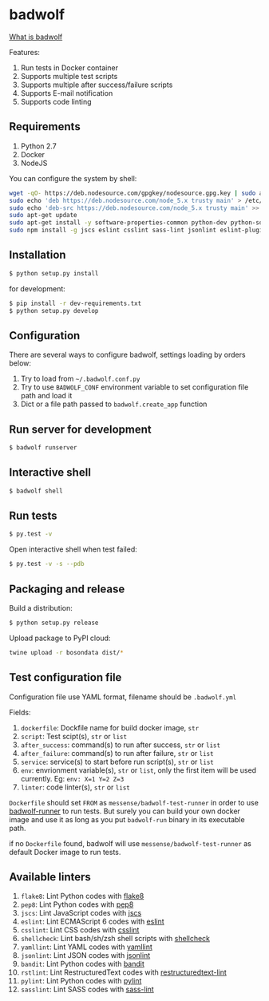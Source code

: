 # badwolf

[What is badwolf](https://en.wikipedia.org/wiki/Bad_Wolf)

Features:

1. Run tests in Docker container
2. Supports multiple test scripts
3. Supports multiple after success/failure scripts
4. Supports E-mail notification
5. Supports code linting

## Requirements

1. Python 2.7
2. Docker
3. NodeJS

You can configure the system by shell:

```bash
wget -qO- https://deb.nodesource.com/gpgkey/nodesource.gpg.key | sudo apt-key add -
sudo echo 'deb https://deb.nodesource.com/node_5.x trusty main' > /etc/apt/sources.list.d/nodesource.list
sudo echo 'deb-src https://deb.nodesource.com/node_5.x trusty main' >> /etc/apt/sources.list.d/nodesource.list
sudo apt-get update
sudo apt-get install -y software-properties-common python-dev python-software-properties python-setuptools python-pip git nodejs shellcheck
sudo npm install -g jscs eslint csslint sass-lint jsonlint eslint-plugin-react eslint-plugin-react-native
```

## Installation

```bash
$ python setup.py install
```

for development:

```bash
$ pip install -r dev-requirements.txt
$ python setup.py develop
```

## Configuration

There are several ways to configure badwolf, settings loading by orders below:

1. Try to load from ``~/.badwolf.conf.py``
2. Try to use ``BADWOLF_CONF`` environment variable to set configuration file path and load it
3. Dict or a file path passed to ``badwolf.create_app`` function

## Run server for development

```bash
$ badwolf runserver
```

## Interactive shell

```bash
$ badwolf shell
```

## Run tests

```bash
$ py.test -v
```

Open interactive shell when test failed:

```bash
$ py.test -v -s --pdb
```

## Packaging and release

Build a distribution:

```bash
$ python setup.py release
```

Upload package to PyPI cloud:

```bash
twine upload -r bosondata dist/*
```

## Test configuration file

Configuration file use YAML format, filename should be ``.badwolf.yml``

Fields:

1. ``dockerfile``: Dockfile name for build docker image, ``str``
2. ``script``: Test scipt(s), ``str`` or ``list``
3. ``after_success``: command(s) to run after success, ``str`` or ``list``
4. ``after_failure``: command(s) to run after failure, ``str`` or ``list``
5. ``service``: service(s) to start before run script(s), ``str`` or ``list``
6. ``env``: envrionment variable(s), ``str`` or ``list``, only the first item will be used currently. Eg: ``env: X=1 Y=2 Z=3``
7. ``linter``: code linter(s), ``str`` or ``list``

``Dockerfile`` should set ``FROM`` as ``messense/badwolf-test-runner`` in order to use [badwolf-runner](https://bitbucket.org/deepanalyzer/badwolf-runner/overview) to run tests.
But surely you can build your own docker image and use it as long as you put ``badwolf-run`` binary in its executable path.

if no ``Dockerfile`` found, badwolf will use ``messense/badwolf-test-runner`` as default Docker image to run tests.

## Available linters

1. ``flake8``: Lint Python codes with [flake8](http://flake8.readthedocs.org/en/latest/)
2. ``pep8``: Lint Python codes with [pep8](http://pep8.readthedocs.org/en/latest/)
3. ``jscs``: Lint JavaScript codes with [jscs](http://jscs.info/)
4. ``eslint``: Lint ECMAScript 6 codes with [eslint](http://eslint.org/)
5. ``csslint``: Lint CSS codes with [csslint](http://csslint.net/)
6. ``shellcheck``: Lint bash/sh/zsh shell scripts with [shellcheck](https://github.com/koalaman/shellcheck)
7. ``yamllint``: Lint YAML codes with [yamllint](https://github.com/adrienverge/yamllint)
8. ``jsonlint``: Lint JSON codes with [jsonlint](https://github.com/zaach/jsonlint)
9. ``bandit``: Lint Python codes with [bandit](https://github.com/openstack/bandit)
10. ``rstlint``: Lint RestructuredText codes with [restructuredtext-lint](https://github.com/twolfson/restructuredtext-lint)
11. ``pylint``: Lint Python codes with [pylint](https://docs.pylint.org)
12. ``sasslint``: Lint SASS codes with [sass-lint](https://github.com/sasstools/sass-lint)
